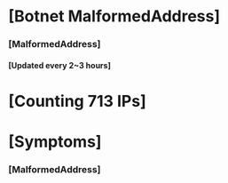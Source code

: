 # [Botnet MalformedAddress]
### [MalformedAddress]
#### [Updated every 2~3 hours]

# [Counting 713 IPs]

# [Symptoms] 
###   [MalformedAddress]
